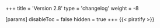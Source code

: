 +++
title = 'Version 2.8'
type = 'changelog'
weight = -8

[params]
  disableToc = false
  hidden = true
+++
{{< piratify >}}
